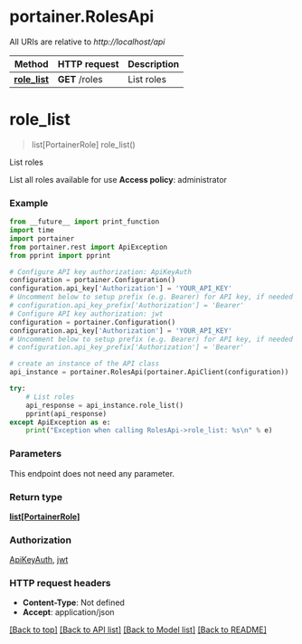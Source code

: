 # portainer.RolesApi

All URIs are relative to *http://localhost/api*

Method | HTTP request | Description
------------- | ------------- | -------------
[**role_list**](RolesApi.md#role_list) | **GET** /roles | List roles


# **role_list**
> list[PortainerRole] role_list()

List roles

List all roles available for use **Access policy**: administrator

### Example
```python
from __future__ import print_function
import time
import portainer
from portainer.rest import ApiException
from pprint import pprint

# Configure API key authorization: ApiKeyAuth
configuration = portainer.Configuration()
configuration.api_key['Authorization'] = 'YOUR_API_KEY'
# Uncomment below to setup prefix (e.g. Bearer) for API key, if needed
# configuration.api_key_prefix['Authorization'] = 'Bearer'
# Configure API key authorization: jwt
configuration = portainer.Configuration()
configuration.api_key['Authorization'] = 'YOUR_API_KEY'
# Uncomment below to setup prefix (e.g. Bearer) for API key, if needed
# configuration.api_key_prefix['Authorization'] = 'Bearer'

# create an instance of the API class
api_instance = portainer.RolesApi(portainer.ApiClient(configuration))

try:
    # List roles
    api_response = api_instance.role_list()
    pprint(api_response)
except ApiException as e:
    print("Exception when calling RolesApi->role_list: %s\n" % e)
```

### Parameters
This endpoint does not need any parameter.

### Return type

[**list[PortainerRole]**](PortainerRole.md)

### Authorization

[ApiKeyAuth](../README.md#ApiKeyAuth), [jwt](../README.md#jwt)

### HTTP request headers

 - **Content-Type**: Not defined
 - **Accept**: application/json

[[Back to top]](#) [[Back to API list]](../README.md#documentation-for-api-endpoints) [[Back to Model list]](../README.md#documentation-for-models) [[Back to README]](../README.md)

